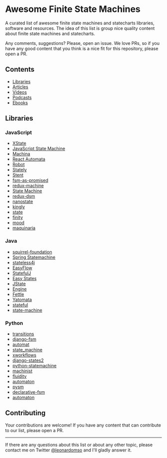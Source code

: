 # Awesome Finite State Machines

A curated list of awesome finite state machines and statecharts libraries, software and resources. The idea of this list is group nice quality content about finite state machines and statecharts. 

Any comments, suggestions? Please, open an issue. We love PRs, so if you have any good content that you think is a nice fit for this repository, please open a PR. 

## Contents

- [Libraries](#libraries)
- [Articles](#articles)
- [Videos](#videos)
- [Podcasts](#podcasts)
- [Ebooks](#ebooks)

## Libraries

### JavaScript

* [XState](https://github.com/davidkpiano/xstate)
* [JavaScript State Machine](https://github.com/jakesgordon/javascript-state-machine)
* [Machina](https://github.com/ifandelse/machina.js)
* [React Automata](https://github.com/MicheleBertoli/react-automata)
* [Robot](https://github.com/matthewp/robot)
* [Stately](https://github.com/fschaefer/Stately.js)
* [Stent](https://github.com/krasimir/stent)
* [fsm-as-promised](https://github.com/vstirbu/fsm-as-promised)
* [redux-machine](https://github.com/mheiber/redux-machine)
* [State Machine](https://github.com/davestewart/javascript-state-machine)
* [redux-dsm](https://github.com/ericelliott/redux-dsm)
* [nanostate](https://github.com/choojs/nanostate)
* [kingly](https://github.com/brucou/kingly)
* [state](https://github.com/steelbreeze/state)
* [finity](https://github.com/nickuraltsev/finity)
* [mood](https://github.com/bredele/mood)
* [maquinaria](https://github.com/tomas2387/maquinaria)

### Java

* [squirrel-foundation](https://github.com/hekailiang/squirrel)
* [Spring Statemachine](https://github.com/spring-projects/spring-statemachine)
* [stateless4j](https://github.com/stateless4j/stateless4j)
* [EasyFlow](https://github.com/Beh01der/EasyFlow)
* [StatefulJ](https://github.com/statefulj/statefulj)
* [Easy States](https://github.com/j-easy/easy-states)
* [JState](https://github.com/UnquietCode/JState)
* [Engine](https://github.com/doridori/Engine)
* [Fettle](https://github.com/thehiflyer/Fettle)
* [Yatomata](https://github.com/camelot-framework/yatomata)
* [stateful](https://github.com/zevada/stateful)
* [state-machine](https://github.com/davidmoten/state-machine)

### Python

* [transitions](https://github.com/pytransitions/transitions)
* [django-fsm](https://github.com/viewflow/django-fsm)
* [automat](https://github.com/glyph/automat)
* [state_machine](https://github.com/jtushman/state_machine)
* [xworkflows](https://github.com/rbarrois/xworkflows)
* [django-states2](https://github.com/vikingco/django-states2)
* [python-statemachine](https://github.com/fgmacedo/python-statemachine)
* [machinist](https://github.com/ScatterHQ/machinist)
* [fluidity](https://github.com/nsi-iff/fluidity)
* [automaton](https://github.com/openstack/automaton)
* [pysm](https://github.com/pgularski/pysm)
* [declarative-fsm](https://github.com/thomasquintana/declarative-fsm)
* [automaton](https://github.com/nazavode/automaton)

## Contributing

Your contributions are welcome! If you have any content that can contribute to our list, please open a PR.

- - -

If there are any questions about this list or about any other topic, please contact me on Twitter  [@leonardomso](https://twitter.com/leonardomso) and I'll gladly answer it.
